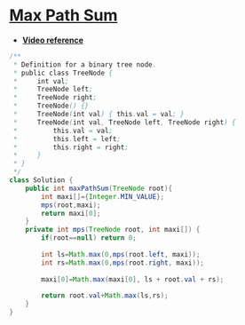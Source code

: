 # [**Max Path Sum**](https://leetcode.com/problems/binary-tree-maximum-path-sum/)
- [**Video reference**](https://youtu.be/WszrfSwMz58)
```java
/**
 * Definition for a binary tree node.
 * public class TreeNode {
 *     int val;
 *     TreeNode left;
 *     TreeNode right;
 *     TreeNode() {}
 *     TreeNode(int val) { this.val = val; }
 *     TreeNode(int val, TreeNode left, TreeNode right) {
 *         this.val = val;
 *         this.left = left;
 *         this.right = right;
 *     }
 * }
 */
class Solution {
    public int maxPathSum(TreeNode root){
        int maxi[]={Integer.MIN_VALUE};
        mps(root,maxi);
        return maxi[0];
    }
    private int mps(TreeNode root, int maxi[]) {
        if(root==null) return 0;
                
        int ls=Math.max(0,mps(root.left, maxi)); 
        int rs=Math.max(0,mps(root.right, maxi));
        
        maxi[0]=Math.max(maxi[0], ls + root.val + rs);
        
        return root.val+Math.max(ls,rs);
    }
}
```